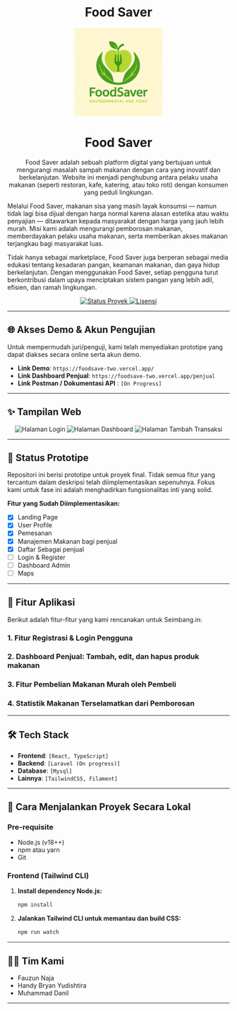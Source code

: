 <h1 align="center">
 Food Saver
</h1>

<div align="center">
  <img src="README-assets/logo.png" width="200" alt="Logo FoodSave"/>
</div>

<h1 align="center">
 Food Saver
</h1>

<p align="center">
Food Saver adalah sebuah platform digital yang bertujuan untuk mengurangi masalah sampah makanan dengan cara yang inovatif dan berkelanjutan. Website ini menjadi penghubung antara pelaku usaha makanan (seperti restoran, kafe, katering, atau toko roti) dengan konsumen yang peduli lingkungan.

Melalui Food Saver, makanan sisa yang masih layak konsumsi — namun tidak lagi bisa dijual dengan harga normal karena alasan estetika atau waktu penyajian — ditawarkan kepada masyarakat dengan harga yang jauh lebih murah. Misi kami adalah mengurangi pemborosan makanan, memberdayakan pelaku usaha makanan, serta memberikan akses makanan terjangkau bagi masyarakat luas.

Tidak hanya sebagai marketplace, Food Saver juga berperan sebagai media edukasi tentang kesadaran pangan, keamanan makanan, dan gaya hidup berkelanjutan. Dengan menggunakan Food Saver, setiap pengguna turut berkontribusi dalam upaya menciptakan sistem pangan yang lebih adil, efisien, dan ramah lingkungan.

</p>

<p align="center">
    <a href="#">
      <img src="https://img.shields.io/badge/status-prototipe-yellow" alt="Status Proyek">
    </a>
    <a href="#">
      <img src="https://img.shields.io/badge/license-MIT-blue" alt="Lisensi">
    </a>
</p>

---

## 🌐 Akses Demo & Akun Pengujian

Untuk mempermudah juri/penguji, kami telah menyediakan prototipe yang dapat diakses secara online serta akun demo.

- **Link Demo**: `https://foodsave-two.vercel.app/`
- **Link Dashboard Penjual**: `https://foodsave-two.vercel.app/penjual`
- **Link Postman / Dokumentasi API** : `[On Progress]`


---

## ✨ Tampilan Web

<p align="center">
  <img src="https://via.placeholder.com/200x400.png?text=Halaman+Login" width="200" alt="Halaman Login">
  <img src="https://via.placeholder.com/200x400.png?text=Halaman+Dashboard" width="200" alt="Halaman Dashboard">
  <img src="https://via.placeholder.com/200x400.png?text=Halaman+Tambah+Transaksi" width="200" alt="Halaman Tambah Transaksi">
</p>

---

## 📝 Status Prototipe

Repositori ini berisi prototipe untuk proyek final. Tidak semua fitur yang tercantum dalam deskripsi telah diimplementasikan sepenuhnya. Fokus kami untuk fase ini adalah menghadirkan fungsionalitas inti yang solid.

**Fitur yang Sudah Diimplementasikan:**

- [x] Landing Page
- [x] User Profile
- [x] Pemesanan
- [x] Manajemen Makanan bagi penjual
- [x] Daftar Sebagai penjual
- [ ] Login & Register
- [ ] Dashboard Admin
- [ ] Maps

---

## 🌟 Fitur Aplikasi

Berikut adalah fitur-fitur yang kami rencanakan untuk Seimbang.in:

### 1. Fitur Registrasi & Login Pengguna

### 2. Dashboard Penjual: Tambah, edit, dan hapus produk makanan

### 3. Fitur Pembelian Makanan Murah oleh Pembeli

### 4. Statistik Makanan Terselamatkan dari Pemborosan


---

## 🛠️ Tech Stack

- **Frontend**: `[React, TypeScript]`
- **Backend**: `[Laravel (On progress)]`
- **Database**: `[Mysql]`
- **Lainnya**: `[TailwindCSS, Filament]`

---

## 🚀 Cara Menjalankan Proyek Secara Lokal

### Pre-requisite

- Node.js (v18++)
- npm atau yarn
- Git

<!-- ### Backend (PHP Laravel)

1.  **Clone repositori ini:**

    ```bash
    git clone [https://github.com/username/nama-repo.git](https://github.com/username/nama-repo.git)
    cd nama-repo
    ```

2.  **Install dependency via Composer:**

    ```bash
    composer install
    ```

3.  **Salin file environment:**

    ```bash
    cp .env.example .env
    ```

4.  **Generate application key:**

    ```bash
    php artisan key:generate
    ```

5.  **Konfigurasi database di file `.env` kamu.**

6.  **Jalankan migrasi database:**

    ```bash
    php artisan migrate
    ```

7.  **Jalankan server lokal:**
    ```bash
    php artisan serve
    ```
    Backend akan berjalan di `http://localhost:8000`.

--- -->

### Frontend (Tailwind CLI)

<!-- 1.  **Pindah ke direktori frontend (jika terpisah):**

    ```bash
    # Jika frontend berada di folder terpisah, pindah ke folder tersebut
    # Contoh: cd ../frontend
    ``` -->

1.  **Install dependency Node.js:**

    ```bash
    npm install
    ```

2.  **Jalankan Tailwind CLI untuk memantau dan build CSS:**
    ```bash
    npm run watch
    ```

---

## 👨‍💻 Tim Kami

- Fauzun Naja 
- Handy Bryan Yudishtira
- Muhammad Danil

---
